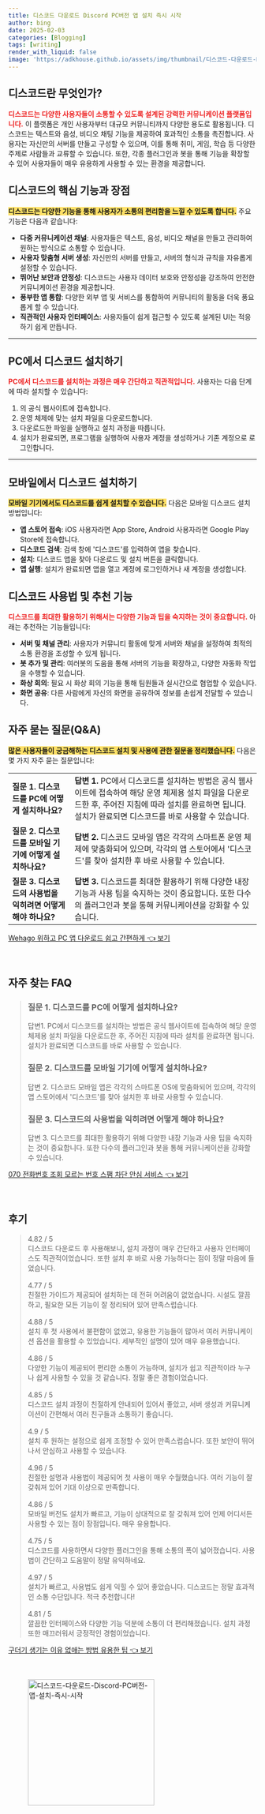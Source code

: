```yaml
---
title: 디스코드 다운로드 Discord PC버전 앱 설치 즉시 시작
author: bing
date: 2025-02-03
categories: [Blogging]
tags: [writing]
render_with_liquid: false
image: 'https://adkhouse.github.io/assets/img/thumbnail/디스코드-다운로드-Discord-PC버전-앱-설치-즉시-시작.webp'
---
```



<h2 id='디스코드_소개'>디스코드란 무엇인가?</h2>

<p><b><span style="color: #ee2323;">디스코드는 다양한 사용자들이 소통할 수 있도록 설계된 강력한 커뮤니케이션 플랫폼입니다.</span></b> 이 플랫폼은 개인 사용자부터 대규모 커뮤니티까지 다양한 용도로 활용됩니다. 디스코드는 텍스트와 음성, 비디오 채팅 기능을 제공하여 효과적인 소통을 촉진합니다. 사용자는 자신만의 서버를 만들고 구성할 수 있으며, 이를 통해 취미, 게임, 학습 등 다양한 주제로 사람들과 교류할 수 있습니다. 또한, 각종 플러그인과 봇을 통해 기능을 확장할 수 있어 사용자들이 매우 유용하게 사용할 수 있는 환경을 제공합니다.</p>

<h2 id='디스코드의_핵심_기능'>디스코드의 핵심 기능과 장점</h2>

<p><b><span style="background-color: #ffe066;">디스코드는 다양한 기능을 통해 사용자가 소통의 편리함을 느낄 수 있도록 합니다.</span></b> 주요 기능은 다음과 같습니다:</p>

<ul>
    <li><b>다중 커뮤니케이션 채널</b>: 사용자들은 텍스트, 음성, 비디오 채널을 만들고 관리하여 원하는 방식으로 소통할 수 있습니다.</li>
    <li><b>사용자 맞춤형 서버 생성</b>: 자신만의 서버를 만들고, 서버의 형식과 규칙을 자유롭게 설정할 수 있습니다.</li>
    <li><b>뛰어난 보안과 안정성</b>: 디스코드는 사용자 데이터 보호와 안정성을 강조하여 안전한 커뮤니케이션 환경을 제공합니다.</li>
    <li><b>풍부한 앱 통합</b>: 다양한 외부 앱 및 서비스를 통합하여 커뮤니티의 활동을 더욱 풍요롭게 할 수 있습니다.</li>
    <li><b>직관적인 사용자 인터페이스</b>: 사용자들이 쉽게 접근할 수 있도록 설계된 UI는 적응하기 쉽게 만듭니다.</li>
</ul>

<hr />

<h2 id='디스코드_PC설치_방법'>PC에서 디스코드 설치하기</h2>

<p><b><span style="color: #ee2323;">PC에서 디스코드를 설치하는 과정은 매우 간단하고 직관적입니다.</span></b> 사용자는 다음 단계에 따라 설치할 수 있습니다:</p>

<ol>
    <li>의 공식 웹사이트에 접속합니다.</li>
    <li>운영 체제에 맞는 설치 파일을 다운로드합니다.</li>
    <li>다운로드한 파일을 실행하고 설치 과정을 따릅니다.</li>
    <li>설치가 완료되면, 프로그램을 실행하여 사용자 계정을 생성하거나 기존 계정으로 로그인합니다.</li>
</ol>

<hr />

<h2 id='디스코드_모바일설치_방법'>모바일에서 디스코드 설치하기</h2>

<p><b><span style="background-color: #ffe066;">모바일 기기에서도 디스코드를 쉽게 설치할 수 있습니다.</span></b> 다음은 모바일 디스코드 설치 방법입니다:</p>

<ul>
    <li><b>앱 스토어 접속</b>: iOS 사용자라면 App Store, Android 사용자라면 Google Play Store에 접속합니다.</li>
    <li><b>디스코드 검색</b>: 검색 창에 '디스코드'를 입력하여 앱을 찾습니다.</li>
    <li><b>설치</b>: 디스코드 앱을 찾아 다운로드 및 설치 버튼을 클릭합니다.</li>
    <li><b>앱 실행</b>: 설치가 완료되면 앱을 열고 계정에 로그인하거나 새 계정을 생성합니다.</li>
</ul>

<h2 id='디스코드_사용법_및_추천기능'>디스코드 사용법 및 추천 기능</h2>

<p><b><span style="color: #ee2323;">디스코드를 최대한 활용하기 위해서는 다양한 기능과 팁을 숙지하는 것이 중요합니다.</span></b> 아래는 추천하는 기능들입니다:</p>

<ul>
    <li><b>서버 및 채널 관리</b>: 사용자가 커뮤니티 활동에 맞게 서버와 채널을 설정하여 최적의 소통 환경을 조성할 수 있게 됩니다.</li>
    <li><b>봇 추가 및 관리</b>: 여러봇의 도움을 통해 서버의 기능을 확장하고, 다양한 자동화 작업을 수행할 수 있습니다.</li>
    <li><b>화상 회의</b>: 필요 시 화상 회의 기능을 통해 팀원들과 실시간으로 협업할 수 있습니다.</li>
    <li><b>화면 공유</b>: 다른 사람에게 자신의 화면을 공유하여 정보를 손쉽게 전달할 수 있습니다.</li>
</ul>

<h2 id='자주_묻는_질문'>자주 묻는 질문(Q&A)</h2>

<p><b><span style="background-color: #ffe066;">많은 사용자들이 궁금해하는 디스코드 설치 및 사용에 관한 질문을 정리했습니다.</span></b> 다음은 몇 가지 자주 묻는 질문입니다:</p>

<table>
    <tr>
        <td><b>질문 1. 디스코드를 PC에 어떻게 설치하나요?</b></td>
        <td><b>답변 1.</b> PC에서 디스코드를 설치하는 방법은 공식 웹사이트에 접속하여 해당 운영 체제용 설치 파일을 다운로드한 후, 주어진 지침에 따라 설치를 완료하면 됩니다. 설치가 완료되면 디스코드를 바로 사용할 수 있습니다.</td>
    </tr>
    <tr>
        <td><b>질문 2. 디스코드를 모바일 기기에 어떻게 설치하나요?</b></td>
        <td><b>답변 2.</b> 디스코드 모바일 앱은 각각의 스마트폰 운영 체제에 맞춤화되어 있으며, 각각의 앱 스토어에서 '디스코드'를 찾아 설치한 후 바로 사용할 수 있습니다.</td>
    </tr>
    <tr>
        <td><b>질문 3. 디스코드의 사용법을 익히려면 어떻게 해야 하나요?</b></td>
        <td><b>답변 3.</b> 디스코드를 최대한 활용하기 위해 다양한 내장 기능과 사용 팁을 숙지하는 것이 중요합니다. 또한 다수의 플러그인과 봇을 통해 커뮤니케이션을 강화할 수 있습니다.</td>
    </tr>
</table>


<p><a class="click-button" title="Wehago 위하고 PC 앱 다운로드 쉽고 간편하게" href="https://adkhouse.github.io/posts/Wehago-%EC%9C%84%ED%95%98%EA%B3%A0-PC-%EC%95%B1-%EB%8B%A4%EC%9A%B4%EB%A1%9C%EB%93%9C-%EC%89%BD%EA%B3%A0-%EA%B0%84%ED%8E%B8%ED%95%98%EA%B2%8C/" rel="dofollow">Wehago 위하고 PC 앱 다운로드 쉽고 간편하게 👈 보기</a></p><br>
<h2 id='자주_찾는_FAQ'>자주 찾는 FAQ</h2>
<div itemscope="" itemtype="https://schema.org/FAQPage"> 
<blockquote> 
<div itemscope="" itemprop="mainEntity" itemtype="https://schema.org/Question"> 
<h3 itemprop="name">질문 1. 디스코드를 PC에 어떻게 설치하나요?</h3> 
<div itemscope="" itemprop="acceptedAnswer" itemtype="https://schema.org/Answer"> 
<span itemprop="text"> 
<p>답변1. PC에서 디스코드를 설치하는 방법은 공식 웹사이트에 접속하여 해당 운영 체제용 설치 파일을 다운로드한 후, 주어진 지침에 따라 설치를 완료하면 됩니다. 설치가 완료되면 디스코드를 바로 사용할 수 있습니다.</p> 
</span> 
</div> 
</div> 

<div itemscope="" itemprop="mainEntity" itemtype="https://schema.org/Question"> 
<h3 itemprop="name">질문 2. 디스코드를 모바일 기기에 어떻게 설치하나요?</h3> 
<div itemscope="" itemprop="acceptedAnswer" itemtype="https://schema.org/Answer"> 
<span itemprop="text"> 
<p>답변 2. 디스코드 모바일 앱은 각각의 스마트폰 OS에 맞춤화되어 있으며, 각각의 앱 스토어에서 '디스코드'를 찾아 설치한 후 바로 사용할 수 있습니다.</p> 
</span> 
</div> 
</div>

<div itemscope="" itemprop="mainEntity" itemtype="https://schema.org/Question"> 
<h3 itemprop="name">질문 3. 디스코드의 사용법을 익히려면 어떻게 해야 하나요?</h3> 
<div itemscope="" itemprop="acceptedAnswer" itemtype="https://schema.org/Answer"> 
<span itemprop="text"> 
<p>답변 3. 디스코드를 최대한 활용하기 위해 다양한 내장 기능과 사용 팁을 숙지하는 것이 중요합니다. 또한 다수의 플러그인과 봇을 통해 커뮤니케이션을 강화할 수 있습니다.</p> 
</span> 
</div> 
</div> 

</blockquote> 
</div>
<p><a class="click-button" title="070 전화번호 조회 모르는 번호 스팸 차단 안심 서비스" href="https://adkhouse.github.io/posts/070-%EC%A0%84%ED%99%94%EB%B2%88%ED%98%B8-%EC%A1%B0%ED%9A%8C-%EB%AA%A8%EB%A5%B4%EB%8A%94-%EB%B2%88%ED%98%B8-%EC%8A%A4%ED%8C%B8-%EC%B0%A8%EB%8B%A8-%EC%95%88%EC%8B%AC-%EC%84%9C%EB%B9%84%EC%8A%A4/" rel="dofollow">070 전화번호 조회 모르는 번호 스팸 차단 안심 서비스 👈 보기</a></p><br>
<h2 id='후기'>후기</h2>
<div itemscope itemtype="https://schema.org/Product">
  <blockquote>
  <div itemprop="review" itemscope itemtype="https://schema.org/Review">
      <div itemprop="reviewRating" itemscope itemtype="https://schema.org/Rating"> <span itemprop="ratingValue">4.82</span> / <span itemprop="bestRating">5</span> </div>
      <span itemprop="reviewBody">디스코드 다운로드 후 사용해보니, 설치 과정이 매우 간단하고 사용자 인터페이스도 직관적이었습니다. 또한 설치 후 바로 사용 가능하다는 점이 정말 마음에 들었습니다.</span>
  </div>
  <br>
  <div itemprop="review" itemscope itemtype="https://schema.org/Review">
      <div itemprop="reviewRating" itemscope itemtype="https://schema.org/Rating"> <span itemprop="ratingValue">4.77</span> / <span itemprop="bestRating">5</span> </div>
      <span itemprop="reviewBody">친절한 가이드가 제공되어 설치하는 데 전혀 어려움이 없었습니다. 시설도 깔끔하고, 필요한 모든 기능이 잘 정리되어 있어 만족스럽습니다.</span>
  </div>
  <br>
  <div itemprop="review" itemscope itemtype="https://schema.org/Review">
      <div itemprop="reviewRating" itemscope itemtype="https://schema.org/Rating"> <span itemprop="ratingValue">4.88</span> / <span itemprop="bestRating">5</span> </div>
      <span itemprop="reviewBody">설치 후 첫 사용에서 불편함이 없었고, 유용한 기능들이 많아서 여러 커뮤니케이션 옵션을 활용할 수 있었습니다. 세부적인 설명이 있어 매우 유용했습니다.</span>
  </div>
  <br>
  <div itemprop="review" itemscope itemtype="https://schema.org/Review">
      <div itemprop="reviewRating" itemscope itemtype="https://schema.org/Rating"> <span itemprop="ratingValue">4.86</span> / <span itemprop="bestRating">5</span> </div>
      <span itemprop="reviewBody">다양한 기능이 제공되어 편리한 소통이 가능하며, 설치가 쉽고 직관적이라 누구나 쉽게 사용할 수 있을 것 같습니다. 정말 좋은 경험이었습니다.</span>
  </div>
  <br>
  <div itemprop="review" itemscope itemtype="https://schema.org/Review">
      <div itemprop="reviewRating" itemscope itemtype="https://schema.org/Rating"> <span itemprop="ratingValue">4.85</span> / <span itemprop="bestRating">5</span> </div>
      <span itemprop="reviewBody">디스코드 설치 과정이 친절하게 안내되어 있어서 좋았고, 서버 생성과 커뮤니케이션이 간편해서 여러 친구들과 소통하기 좋습니다.</span>
  </div>
  <br>
  <div itemprop="review" itemscope itemtype="https://schema.org/Review">
      <div itemprop="reviewRating" itemscope itemtype="https://schema.org/Rating"> <span itemprop="ratingValue">4.9</span> / <span itemprop="bestRating">5</span> </div>
      <span itemprop="reviewBody">설치 후 원하는 설정으로 쉽게 조정할 수 있어 만족스럽습니다. 또한 보안이 뛰어나서 안심하고 사용할 수 있습니다.</span>
  </div>
  <br>
  <div itemprop="review" itemscope itemtype="https://schema.org/Review">
      <div itemprop="reviewRating" itemscope itemtype="https://schema.org/Rating"> <span itemprop="ratingValue">4.96</span> / <span itemprop="bestRating">5</span> </div>
      <span itemprop="reviewBody">친절한 설명과 사용법이 제공되어 첫 사용이 매우 수월했습니다. 여러 기능이 잘 갖춰져 있어 기대 이상으로 만족합니다.</span>
  </div>
  <br>
  <div itemprop="review" itemscope itemtype="https://schema.org/Review">
      <div itemprop="reviewRating" itemscope itemtype="https://schema.org/Rating"> <span itemprop="ratingValue">4.86</span> / <span itemprop="bestRating">5</span> </div>
      <span itemprop="reviewBody">모바일 버전도 설치가 빠르고, 기능이 상대적으로 잘 갖춰져 있어 언제 어디서든 사용할 수 있는 점이 장점입니다. 매우 유용합니다.</span>
  </div>
  <br>
  <div itemprop="review" itemscope itemtype="https://schema.org/Review">
      <div itemprop="reviewRating" itemscope itemtype="https://schema.org/Rating"> <span itemprop="ratingValue">4.75</span> / <span itemprop="bestRating">5</span> </div>
      <span itemprop="reviewBody">디스코드를 사용하면서 다양한 플러그인을 통해 소통의 폭이 넓어졌습니다. 사용법이 간단하고 도움말이 정말 유익하네요.</span>
  </div>
  <br>
  <div itemprop="review" itemscope itemtype="https://schema.org/Review">
      <div itemprop="reviewRating" itemscope itemtype="https://schema.org/Rating"> <span itemprop="ratingValue">4.97</span> / <span itemprop="bestRating">5</span> </div>
      <span itemprop="reviewBody">설치가 빠르고, 사용법도 쉽게 익힐 수 있어 좋았습니다. 디스코드는 정말 효과적인 소통 수단입니다. 적극 추천합니다!</span>
  </div>
  <br>
  <div itemprop="review" itemscope itemtype="https://schema.org/Review">
      <div itemprop="reviewRating" itemscope itemtype="https://schema.org/Rating"> <span itemprop="ratingValue">4.81</span> / <span itemprop="bestRating">5</span> </div>
      <span itemprop="reviewBody">깔끔한 인터페이스와 다양한 기능 덕분에 소통이 더 편리해졌습니다. 설치 과정 또한 매끄러워서 긍정적인 경험이었습니다.</span>
  </div>
  </blockquote>
</div>
<p><a class="click-button" title="구더기 생기는 이유 없애는 방법 유용한 팁" href="https://adkhouse.github.io/posts/%EA%B5%AC%EB%8D%94%EA%B8%B0-%EC%83%9D%EA%B8%B0%EB%8A%94-%EC%9D%B4%EC%9C%A0-%EC%97%86%EC%95%A0%EB%8A%94-%EB%B0%A9%EB%B2%95-%EC%9C%A0%EC%9A%A9%ED%95%9C-%ED%8C%81/" rel="dofollow">구더기 생기는 이유 없애는 방법 유용한 팁 👈 보기</a></p><br>
<figure class="image"><img src="https://adkhouse.github.io/assets/img/thumbnail/디스코드-다운로드-Discord-PC버전-앱-설치-즉시-시작.webp" alt="디스코드-다운로드-Discord-PC버전-앱-설치-즉시-시작" width="256" height="256"></figure>